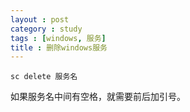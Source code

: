 ```yaml
---
layout : post
category : study
tags : [windows, 服务]
title : 删除windows服务
---
```


`sc delete 服务名`

如果服务名中间有空格，就需要前后加引号。
